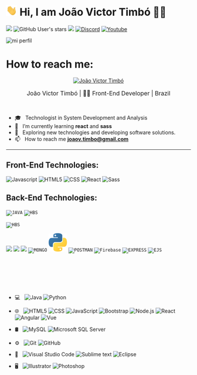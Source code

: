 # <img src="https://raw.githubusercontent.com/ABSphreak/ABSphreak/master/gifs/Hi.gif" width="30px"> Hi, I am João Victor Timbó 👨‍💻 

![](https://img.shields.io/github/followers/albinagorta?label=follow&logo=github&style=flat-square)
![GitHub User's stars](https://img.shields.io/github/stars/albinagorta?label=%E2%AD%90GitHub%20stars&style=flat-square)
![](https://komarev.com/ghpvc/?username=albinagorta&style=flat-square&color=ff69b4)
<a href="https://discord.gg/87722te4">![Discord](https://img.shields.io/discord/686069011481362462?logo=discord&style=flat-square&label=web%20dev%20community)</a>
<a href="https://youtube.com/avideait">![Youtube](https://img.shields.io/badge/-Avideait-333333?style=flat&logo=youtube)</a>
<!-- <h1 style="font-size: 2.5rem; font-weight: bold; text-align: center;" align='center'> <img src="https://media.giphy.com/media/ObNTw8Uzwy6KQ/giphy.gif" width="40px"> Hello World! <img src="https://media.giphy.com/media/fFEFxS3DE5VIY/giphy.gif" width="35px" /></h1>    -->

![mi perfil](https://res.cloudinary.com/superfolio/image/upload/v1620689979/68747470733a2f2f692e70696e696d672e636f6d2f6f726967696e616c732f63362f33332f63322f63363333633230656465383266306530636564376435373064626533613166332e676966_yjuh2s.gif)

# How to reach me:
<div align='center' style="display: flex; flex-wrap: wrap; justify-content: center; align-items: flex-start; column-gap: 20px;">
<a href="https://linkedin.com/in/joaovtimbo" target="blank"><img height="50" src="https://cdn.jsdelivr.net/gh/devicons/devicon/icons/linkedin/linkedin-original-wordmark.svg" alt="João Victor Timbó" width="30" /></a>
</div>

<p style="text-align: center; font-size: 1rem;" align='center'> João Victor Timbó | 👨‍💻 Front-End Developer | Brazil </p>


<br />



- 🎓 &nbsp; Technologist in System Development and Analysis
- 🌱 &nbsp; I’m currently learning **react** and **sass**
- 🚀 &nbsp; Exploring new technologies and developing software solutions.
- 📫 &nbsp; How to reach me **joaov.timbo@gmail.com**

<hr>

 ## Front-End Technologies:
<p>
<img height="50" src="https://cdn.jsdelivr.net/gh/devicons/devicon/icons/javascript/javascript-original.svg" alt="Javascript"/>
<img height="50" src="https://cdn.jsdelivr.net/gh/devicons/devicon/icons/html5/html5-original-wordmark.svg" alt="HTML5"/>
<img height="50" src="https://cdn.jsdelivr.net/gh/devicons/devicon/icons/css3/css3-original-wordmark.svg" alt="CSS"/>
<img height="50" src="https://cdn.jsdelivr.net/gh/devicons/devicon/icons/react/react-original-wordmark.svg" alt="React"/>
<img height="50" src="https://cdn.jsdelivr.net/gh/devicons/devicon/icons/sass/sass-original.svg" alt="Sass"/>
</p>


 ## Back-End Technologies:
 
<code><img height="50" src="https://www.docker.com/sites/default/files/d8/2019-07/Moby-logo.png" alt="JAVA"/></code>
<code><img height="50" src="https://i0.wp.com/blog.fossasia.org/wp-content/uploads/2017/07/handlebars-js.png?fit=500%2C500&ssl=1" alt="HBS"/></code>

<code><img height="50" src="https://images.vexels.com/media/users/3/166470/isolated/lists/73835fa38fba6d35aff9de603dc5044a-icono-de-lenguaje-de-programacion-php.png" alt="HBS"/></code>


<code><img height="40" src="https://cdn.iconscout.com/icon/free/png-256/java-60-1174953.png"/></code>
<code><img height="40" src="https://cdn.iconscout.com/icon/free/png-256/node-js-1-1174935.png"/></code>
<code><img height="50" src="https://styles.redditmedia.com/t5_2qm6k/styles/communityIcon_dhjr6guc03x51.png?width=256&s=3e825b7205c7f497d4695028e358d26ee359f84b"/></code>
<code><img height="50" src="https://davidrengifo.files.wordpress.com/2017/09/mongodb-logo.png" alt="MONGO"/></code>
<code><img height="50" src="https://raw.githubusercontent.com/albinagorta/albinagorta/main/assets/python.svg" alt="Python"/></code>
<code><img height="50" src="https://cdn.iconscout.com/icon/free/png-256/postman-3521648-2945092.png" alt="POSTMAN"/></code>
<code><img height="50" src="https://www.vectorlogo.zone/logos/firebase/firebase-icon.svg" alt="Firebase"/></code>
<code><img height="50" src="https://argoitz.com/wp-content/uploads/2020/03/express-logo.png" alt="EXPRESS"/></code>
 <code><img height="50" src="https://ejspr.com/app/uploads/2021/03/EJS-Monogram_Grass-Green_High-Res.png" alt="EJS"/></code> 


<br/>

 <br/>
    <a href="https://github.com/albinagorta/albinagorta"><img alt="" src="https://github-readme-stats.vercel.app/api?username=joaovtimbo&show_icons=true&count_private=true&theme=react&hide_border=true&bg_color=0D1117" /></a>
 
  <a href="https://albinagorta.github.io/"><img alt="" src="https://github-readme-stats.vercel.app/api/top-langs/?username=joaovtimbo&show_count=8&count_private=true&layout=compact&theme=react&hide_border=true&bg_color=0D1117" /></a>
  <br/>


<!-- ![GitHub stats](https://github-readme-stats.vercel.app/api?username=joaovtimbo&show_icons=true&theme=algolia&line_height=29&hide=stars&count_private=true%22%20style=%22vertical-align:middle) -->


- 💻 &nbsp;
  ![Java](https://img.shields.io/badge/-Java-333333?style=flat&logo=Java&logoColor=007396)
  ![Python](https://img.shields.io/badge/-Python-333333?style=flat&logo=python)
  
- 🌐 &nbsp;
  ![HTML5](https://img.shields.io/badge/-HTML5-333333?style=flat&logo=HTML5)
  ![CSS](https://img.shields.io/badge/-CSS-333333?style=flat&logo=CSS3&logoColor=1572B6)
  ![JavaScript](https://img.shields.io/badge/-JavaScript-333333?style=flat&logo=javascript)
  ![Bootstrap](https://img.shields.io/badge/-Bootstrap-333333?style=flat&logo=bootstrap&logoColor=563D7C)
  ![Node.js](https://img.shields.io/badge/-Node.js-333333?style=flat&logo=node.js)
  ![React](https://img.shields.io/badge/-React-333333?style=flat&logo=react)
  ![Angular](https://img.shields.io/badge/-Angular-333333?style=flat&logo=angular)
  ![Vue](https://img.shields.io/badge/-Vue.js-333333?style=flat&logo=vue.js)
 
- 🛢 &nbsp;
  ![MySQL](https://img.shields.io/badge/-MySQL-333333?style=flat&logo=mysql)
  ![Microsoft SQL Server](https://img.shields.io/badge/-Microsoft%20SQL%20Server-333333?style=flat&logo=microsoftsqlserver)
  
- ⚙️ &nbsp;
  ![Git](https://img.shields.io/badge/-Git-333333?style=flat&logo=git)
  ![GitHub](https://img.shields.io/badge/-GitHub-333333?style=flat&logo=github)
  
- 🔧 &nbsp;
  ![Visual Studio Code](https://img.shields.io/badge/-Visual%20Studio%20Code-333333?style=flat&logo=visual-studio-code&logoColor=007ACC)
  ![Sublime text](https://img.shields.io/badge/-Sublime%20text-333333?style=flat&logo=sublimetext)
  ![Eclipse](https://img.shields.io/badge/-Eclipse-333333?style=flat&logo=eclipse-ide&logoColor=2C2255)
  
- 🖥 &nbsp;
  ![Illustrator](https://img.shields.io/badge/-Illustrator-333333?style=flat&logo=adobe-illustrator)
  ![Photoshop](https://img.shields.io/badge/-Photoshop-333333?style=flat&logo=adobe-photoshop)

<br/>
